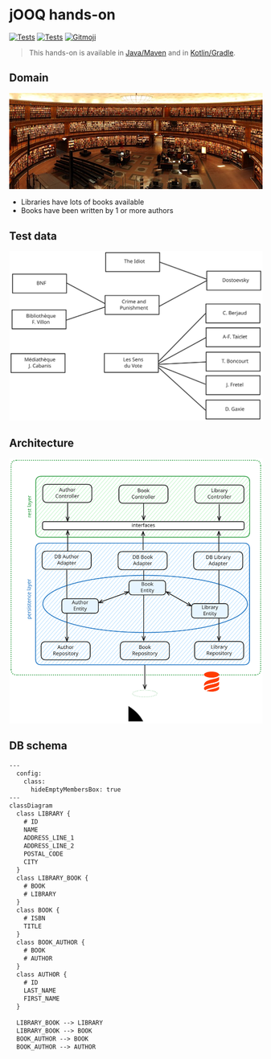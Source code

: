 # jOOQ hands-on

[![Tests](https://github.com/sylvaindecout/jooq-handson/actions/workflows/gradle.yml/badge.svg?branch=main)](https://github.com/sylvaindecout/jooq-handson/actions/workflows/gradle.yml) [![Tests](https://github.com/sylvaindecout/jooq-handson/actions/workflows/maven.yml/badge.svg?branch=main)](https://github.com/sylvaindecout/jooq-handson/actions/workflows/maven.yml) [![Gitmoji](https://img.shields.io/badge/gitmoji-%20%F0%9F%98%9C%20%F0%9F%98%8D-FFDD67.svg)](https://gitmoji.dev)

> This hands-on is available in [Java/Maven](java/README.md) and in [Kotlin/Gradle](kotlin/README.md).

## Domain

![Stock image](doc/images/books-1281581_640.jpg)

* Libraries have lots of books available
* Books have been written by 1 or more authors

## Test data

![Test data](doc/images/test-data-set.svg)

## Architecture

![Application layers](doc/images/architecture.svg)

## DB schema

```mermaid
---
  config:
    class:
      hideEmptyMembersBox: true
---
classDiagram
  class LIBRARY {
    # ID
    NAME
    ADDRESS_LINE_1
    ADDRESS_LINE_2
    POSTAL_CODE
    CITY
  }
  class LIBRARY_BOOK {
    # BOOK
    # LIBRARY
  }
  class BOOK {
    # ISBN
    TITLE
  }
  class BOOK_AUTHOR {
    # BOOK
    # AUTHOR
  }
  class AUTHOR {
    # ID
    LAST_NAME
    FIRST_NAME
  }

  LIBRARY_BOOK --> LIBRARY
  LIBRARY_BOOK --> BOOK
  BOOK_AUTHOR --> BOOK
  BOOK_AUTHOR --> AUTHOR
```
